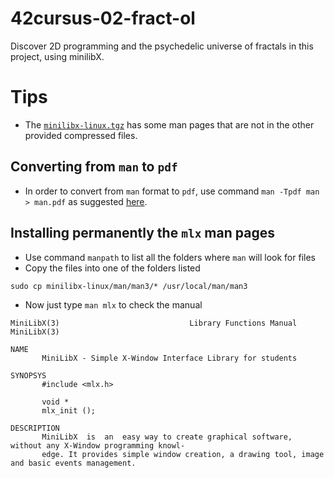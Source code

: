 # 42cursus-02-fract-ol
Discover 2D programming and the psychedelic universe of fractals in this project, using minilibX.

# Tips

- The [`minilibx-linux.tgz`](https://projects.intra.42.fr/uploads/document/document/9230/minilibx-linux.tgz) has some man pages that are not in the other provided compressed files.

## Converting from `man` to `pdf`
- In order to convert from `man` format to `pdf`, use command `man -Tpdf man > man.pdf` as suggested [here](https://unix.stackexchange.com/a/444769).

## Installing permanently the `mlx` man pages
- Use command `manpath` to list all the folders where `man` will look for files
- Copy the files into one of the folders listed
```shell
sudo cp minilibx-linux/man/man3/* /usr/local/man/man3
```
- Now just type `man mlx` to check the manual
```man
MiniLibX(3)                             Library Functions Manual                            MiniLibX(3)

NAME
       MiniLibX - Simple X-Window Interface Library for students

SYNOPSYS
       #include <mlx.h>

       void *
       mlx_init ();

DESCRIPTION
       MiniLibX  is  an  easy way to create graphical software, without any X-Window programming knowl‐
       edge. It provides simple window creation, a drawing tool, image and basic events management.
```
